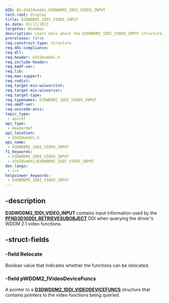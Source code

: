 ```yaml
---
UID: NS:d3d10umddi.D3DWDDM2_1DDI_VIDEO_INPUT
tech.root: display
title: D3DWDDM2_1DDI_VIDEO_INPUT
ms.date: 01/17/2023
targetos: Windows
description: Learn more about the D3DWDDM2_1DDI_VIDEO_INPUT structure.
prerelease: false
req.construct-type: structure
req.ddi-compliance: 
req.dll: 
req.header: d3d10umddi.h
req.include-header: 
req.kmdf-ver: 
req.lib: 
req.max-support: 
req.redist: 
req.target-min-winverclnt: 
req.target-min-winversvr: 
req.target-type: 
req.typenames: D3DWDDM2_1DDI_VIDEO_INPUT
req.umdf-ver: 
req.unicode-ansi: 
topic_type:
 - apiref
api_type:
 - HeaderDef
api_location:
 - d3d10umddi.h
api_name:
 - D3DWDDM2_1DDI_VIDEO_INPUT
f1_keywords:
 - D3DWDDM2_1DDI_VIDEO_INPUT
 - d3d10umddi/D3DWDDM2_1DDI_VIDEO_INPUT
dev_langs:
 - c++
helpviewer_keywords:
 - D3DWDDM2_1DDI_VIDEO_INPUT
---
```


## -description

**D3DWDDM2_1DDI_VIDEO_INPUT** contains input information used by the [**PFND3D10DDI_RETRIEVESUBOBJECT**](nc-d3d10umddi-pfnd3d10ddi_retrievesubobject.md) DDI when querying the driver's WDDM 2.1 video functions.

## -struct-fields

### -field Relocate

Boolean value that indicates whether the functions can be relocated.

### -field pWDDM2_1VideoDeviceFuncs

A pointer to a [**D3DWDDM2_1DDI_VIDEODEVICEFUNCS**](ns-d3d10umddi-d3dwddm2_1ddi_videodevicefuncs.md) structure that contains pointers to the video functions being queried.
